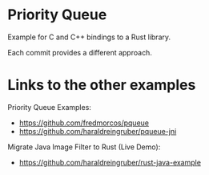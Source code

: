 # Priority Queue

Example for C and C++ bindings to a Rust library.

Each commit provides a different approach.

# Links to the other examples

Priority Queue Examples:

* https://github.com/fredmorcos/pqueue
* https://github.com/haraldreingruber/pqueue-jni

Migrate Java Image Filter to Rust (Live Demo):

* https://github.com/haraldreingruber/rust-java-example 
